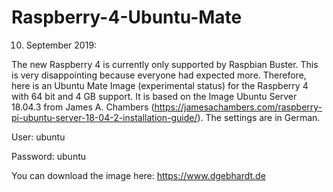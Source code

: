 
# Raspberry-4-Ubuntu-Mate
10. September 2019:

The new Raspberry 4 is currently only supported by Raspbian Buster. This is very disappointing because everyone had expected more. Therefore, here is an Ubuntu Mate Image (experimental status) for the Raspberry 4 with 64 bit and 4 GB support.
It is based on the Image Ubuntu Server 18.04.3 from James A. Chambers (https://jamesachambers.com/raspberry-pi-ubuntu-server-18-04-2-installation-guide/).
The settings are in German.

User: ubuntu

Password: ubuntu

You can download the image here: https://www.dgebhardt.de 
